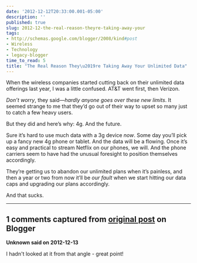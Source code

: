 ```yaml
---
date: '2012-12-12T20:33:00.001-05:00'
description: ''
published: true
slug: 2012-12-the-real-reason-theyre-taking-away-your
tags:
- http://schemas.google.com/blogger/2008/kind#post
- Wireless
- Technology
- legacy-blogger
time_to_read: 5
title: "The Real Reason They\u2019re Taking Away Your Unlimited Data"
---
```



When the wireless companies started cutting back on their unlimited data offerings last year, I was a little confused. AT&amp;T went first, then Verizon. 

*Don’t worry*, they said—*hardly anyone goes over these new limits*. It seemed strange to me that they’d go out of their way to upset so many just to catch a few heavy users. 

But they did and here’s why: 4g. And the future.

Sure it’s hard to use much data with a 3g device *now*. Some day you’ll pick up a fancy new 4g phone or tablet. And the data will be a flowing. Once it’s easy and practical to stream Netflix on our phones, we will. And the phone carriers seem to have had the unusual foresight to position themselves accordingly.

They’re getting us to abandon our unlimited plans when it’s painless, and then a year or two from now it’ll be *our fault* when we start hitting our data caps and upgrading our plans accordingly.

And that sucks.

---

## 1 comments captured from [original post](https://blog.wassupy.com/2012/12/the-real-reason-theyre-taking-away-your.html) on Blogger

**Unknown said on 2012-12-13**

I hadn't looked at it from that angle - great point!

